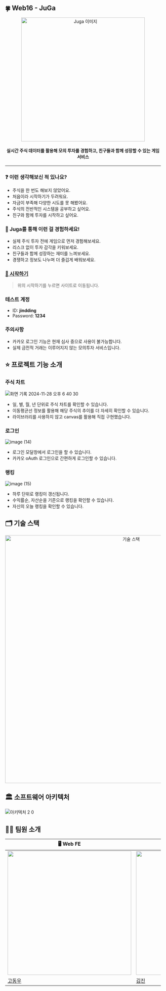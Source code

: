 ## 🍀 Web16 - JuGa

<div align="center">
 <img src="https://github.com/user-attachments/assets/08fff536-beb0-4292-b861-8ef0158ff601" alt="Juga 이미지" width="400">
</div>

<div align="center">
  <h4>실시간 주식 데이터를 활용해 모의 투자를 경험하고, 친구들과 함께 성장할 수 있는 게임 서비스</h4>
</div>

---

### ❓ 이런 생각해보신 적 있나요?
- 주식을 한 번도 해보지 않았어요.
- 처음이라 시작하기가 두려워요.
- 자금이 부족해 다양한 시도를 못 해봤어요.
- 주식의 전반적인 시스템을 공부하고 싶어요.
- 친구와 함께 투자를 시작하고 싶어요.

### 🎯 Juga를 통해 이런 걸 경험하세요!
- 실제 주식 투자 전에 게임으로 먼저 경험해보세요.
- 리스크 없이 투자 감각을 키워보세요.
- 친구들과 함께 성장하는 재미를 느껴보세요.
- 경쟁하고 정보도 나누며 더 즐겁게 배워보세요.

### [🚀 시작하기](https://juga.kro.kr/)

> 위의 시작하기를 누르면 사이트로 이동됩니다.
> 

### 테스트 계정

- ID: **jindding**
- Password: **1234**

### 주의사항

- 카카오 로그인 기능은 현재 심사 중으로 사용이 불가능합니다.
- 실제 금전적 거래는 이루어지지 않는 모의투자 서비스입니다.

## ⭐️ 프로젝트 기능 소개 

### 주식 차트
![화면 기록 2024-11-28 오후 6 40 30](https://github.com/user-attachments/assets/6d36b0d9-2db2-4018-a7f3-2c12fb586fd0)

- 일, 별, 월, 년 단위로 주식 차트를 확인할 수 있습니다.   
- 이동평균선 정보를 활용해 해당 주식의 추이를 더 자세히 확인할 수 있습니다.   
- 라이브러리를 사용하지 않고 canvas를 활용해 직접 구현했습니다.   

### 로그인
![image (14)](https://github.com/user-attachments/assets/9968ef08-cbf8-41fd-bfdc-8ca25dd8d80c)

- 로그인 모달창에서 로그인을 할 수 있습니다.
- 카카오 oAuth 로그인으로 간편하게 로그인할 수 있습니다.


### 랭킹
![image (15)](https://github.com/user-attachments/assets/251821a9-63d9-4f23-9178-2f8f3d8c608d)

- 하루 단위로 랭킹이 갱신됩니다.
- 수익률순, 자산순을 기준으로 랭킹을 확인할 수 있습니다.
- 자신의 오늘 랭킹을 확인할 수 있습니다.


## 🗂️ 기술 스택
<div align="center">
  <img width="800" alt="기술 스택" src="https://github.com/user-attachments/assets/d58700ea-8bfe-459f-8b67-d0864bf76693">
</div>

## 🏛️ 소프트웨어 아키텍처
![아키텍처 2 0](https://github.com/user-attachments/assets/e0c33dfc-7495-48bf-ba4a-5fd911f66f9a)

## 🧑🏻 팀원 소개
| 🖥️ Web FE | ⚙️ Web BE | ⚙️ Web BE | 🖥️ Web FE | ⚙️ Web BE |
| --- | --- | --- | --- | --- |
| <img src="https://github.com/dongree.png" width="400"/> | <img src="https://github.com/uuuo3o.png" width="400"/> | <img src="https://github.com/jinddings.png" width="400"/> | <img src="https://github.com/dannysir.png" width="400"/> | <img src="https://github.com/sieunie.png" width="400"/> |
| [고동우](https://github.com/dongree) | [김진](https://github.com/uuuo3o) | [박진명](https://github.com/jinddings) | [서산](https://github.com/dannysir) | [이시은](https://github.com/sieunie) |
